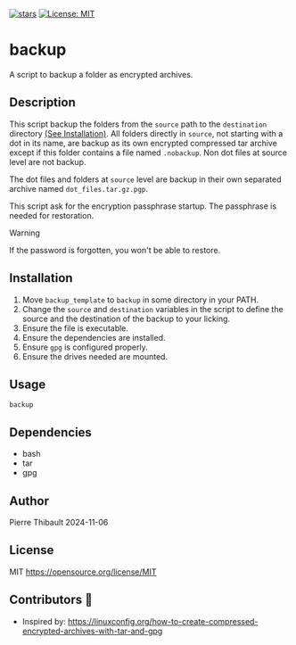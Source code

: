 [![stars](https://img.shields.io/github/stars/Pierre-Thibault/backup)](https://github.com/Pierre-Thibault/backup)
[![License: MIT](https://img.shields.io/badge/License-MIT-yellow.svg)](https://opensource.org/licenses/MIT)
 
# backup

A script to backup a folder as encrypted archives.

## Description

This script backup the folders from the `source` path to the `destination` directory 
[(See Installation)](#Installation).
All folders directly in `source`, not starting with a dot in its name, are backup as its own encrypted 
compressed tar archive except if this folder contains a file named `.nobackup`. Non dot files at source
level are not backup.

The dot files and folders at `source` level are backup in their own separated archive named 
`dot_files.tar.gz.pgp`.

This script ask for the encryption passphrase startup. The passphrase is needed for restoration.

> [!WARNING]
> If the password is forgotten, you won't be able to restore.

## Installation

1. Move `backup_template` to `backup` in some directory in your PATH.
1. Change the `source` and `destination` variables in the script to define the source and the destination of the backup to your licking.
1. Ensure the file is executable.
1. Ensure the dependencies are installed.
1. Ensure `gpg` is configured properly.
1. Ensure the drives needed are mounted.

## Usage

`backup`

## Dependencies

  - bash
  - tar
  - gpg

## Author

Pierre Thibault 2024-11-06

## License

MIT https://opensource.org/license/MIT

## Contributors 🌟

  - Inspired by: https://linuxconfig.org/how-to-create-compressed-encrypted-archives-with-tar-and-gpg

